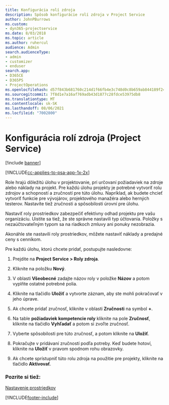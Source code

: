 ```yaml
---
title: Konfigurácia rolí zdroja
description: Spôsob konfigurácie rolí zdroja v Project Service
author: JohnPBurrows
ms.custom:
- dyn365-projectservice
ms.date: 8/03/2018
ms.topic: article
ms.author: ruhercul
audience: Admin
search.audienceType:
- admin
- customizer
- enduser
search.app:
- D365CE
- D365PS
- ProjectOperations
ms.openlocfilehash: d57f843b681760c214d1f66fb4e3c748d0c8b659ab844189f24c682f42d309f0
ms.sourcegitcommit: 7f8d1e7a16af769adb43d1877c28fdce53975db8
ms.translationtype: MT
ms.contentlocale: sk-SK
ms.lasthandoff: 08/06/2021
ms.locfileid: "7002800"
---
```

# <a name="configure-resource-roles-project-service"></a>Konfigurácia rolí zdroja (Project Service)

[!include [banner](../includes/psa-now-project-operations.md)]

[!INCLUDE[cc-applies-to-psa-app-1x-2x](../includes/cc-applies-to-psa-app-1x-2x.md)]

Role hrajú dôležitú úlohu v projektovanie, pri určovaní požiadaviek na zdroje alebo náklady na projekt. Pre každú úlohu projekty je potrebné vytvoriť rolu zdrojov a schopností a zručností pre túto úlohu. Napríklad, ak budete chcieť vytvoriť funkcie pre vývojárov, projektového manažéra alebo herných testerov. Nastavíte tiež zručnosti a spôsobilosti úrovní pre úlohu.  
  
 Nastaviť roly prostriedkov zabezpečiť efektívny odhad projektu pre vašu organizáciu.  Uistite sa tiež, že ste správne nastavili typ účtovania. Položky s nezaúčtovateľným typom sa na riadkoch zmluvy ani ponuky nezobrazia.  
  
 Akonáhle ste nastavili roly prostriedkov, môžete nastaviť náklady a predajné ceny s cenníkom.  
  
 Pre každú úlohu, ktorú chcete pridať, postupujte nasledovne:  
  
1.  Prejdite na **Project Service > Roly zdroja**.  
  
2.  Kliknite na položku **Nový**.  
  
3.  V oblasti **Všeobecné** zadajte názov roly v položke **Názov** a potom vyplňte ostatné potrebné polia.  
  
4.  Kliknite na tlačidlo **Uložiť** a vytvorte záznam, aby ste mohli pokračovať v jeho úprave.  
  
5.  Ak chcete pridať zručnosť, kliknite v oblasti **Zručnosti** na symbol **+**.  
  
6.  Na table **požiadaviek kompetencie roly** kliknite na pole **Zručnosť**, kliknite na tlačidlo **Vyhľadať** a potom si zvoľte zručnosť.  
  
7.  Vyberte spôsobilosti pre túto zručnosť, a potom kliknite na **Uložiť**.  
  
8.  Pokračujte v pridávaní zručností podľa potreby. Keď budete hotoví, kliknite na **Uložiť** v pravom spodnom rohu obrazovky.  
  
9. Ak chcete sprístupniť túto rolu zdroja na použitie pre projekty, kliknite na tlačidlo **Aktivovať**.  
  
### <a name="see-also"></a>Pozrite si tiež:  
 [Nastavenie prostriedkov](../psa/set-up-resources.md)


[!INCLUDE[footer-include](../includes/footer-banner.md)]